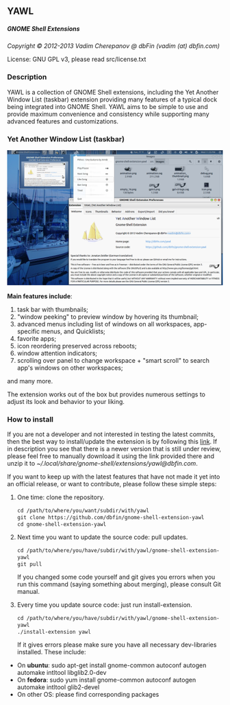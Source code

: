 ## YAWL

##### GNOME Shell Extensions

_Copyright © 2012-2013 Vadim Cherepanov @ dbFin (vadim (at) dbfin.com)_

License: GNU GPL v3, please read src/license.txt
 
### Description
 
YAWL is a collection of GNOME Shell extensions, including the Yet Another Window List (taskbar) extension providing many features of a typical dock being integrated into GNOME Shell. YAWL aims to be simple to use and provide maximum convenience and consistency while supporting many advanced features and customizations.

### Yet Another Window List (taskbar)

 ![ ](yawl/src/screenshot.png?raw=true)

**Main features include**:

1.  task bar with thumbnails;
1.  "window peeking" to preview window by hovering its thumbnail;
1.  advanced menus including list of windows on all workspaces, app-specific menus, and Quicklists;
1.  favorite apps;
1.  icon reordering preserved across reboots;
1.  window attention indicators;
1.  scrolling over panel to change workspace + "smart scroll" to search app's windows on other workspaces;

and many more.

The extension works out of the box but provides numerous settings to adjust its look and behavior to your liking.

### How to install

If you are not a developer and not interested in testing the latest commits, then the best way to install/update the extension is by following this <a href="https://extensions.gnome.org/extension/674/yawl-yet-another-window-list/" target="_blank" title="YAWL on extensions.gnome.org">link</a>. If in description you see that there is a newer version that is still under review, please feel free to manually download it using the link provided there and unzip it to _~/.local/share/gnome-shell/extensions/yawl@dbfin\.com_.

If you want to keep up with the latest features that have not made it yet into an official release, or want to contribute, please follow these simple steps:

1.  One time: clone the repository.

        cd /path/to/where/you/want/subdir/with/yawl
        git clone https://github.com/dbfin/gnome-shell-extension-yawl
        cd gnome-shell-extension-yawl

1.  Next time you want to update the source code: pull updates.

        cd /path/to/where/you/have/subdir/with/yawl/gnome-shell-extension-yawl
        git pull

    If you changed some code yourself and git gives you errors when you run this command (saying something about merging), please consult Git manual.

1.  Every time you update source code: just run install-extension.

        cd /path/to/where/you/have/subdir/with/yawl/gnome-shell-extension-yawl
        ./install-extension yawl

    If it gives errors please make sure you have all necessary dev-libraries installed. These include:

  - On **ubuntu**: sudo apt-get install gnome-common autoconf autogen automake intltool libglib2.0-dev
  - On **fedora**: sudo yum install gnome-common autoconf autogen automake intltool glib2-devel
  - On other OS: please find corresponding packages

